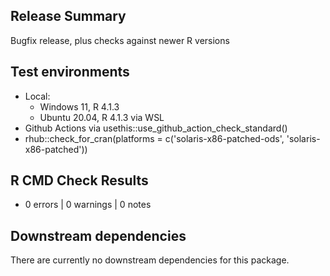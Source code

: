 ## Release Summary

Bugfix release, plus checks against newer R versions

## Test environments

  * Local: 
    * Windows 11, R 4.1.3 
    * Ubuntu 20.04, R 4.1.3 via WSL
  * Github Actions via usethis::use_github_action_check_standard()
  * rhub::check_for_cran(platforms = c('solaris-x86-patched-ods', 'solaris-x86-patched'))

## R CMD Check Results

  * 0 errors | 0 warnings | 0 notes
  
## Downstream dependencies

There are currently no downstream dependencies for this package.
